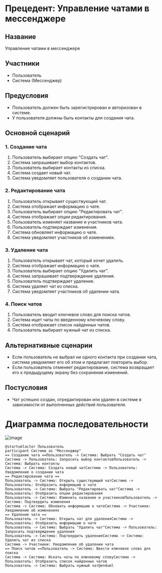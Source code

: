 # Прецедент: Управление чатами в мессенджере

## Название
Управление чатами в мессенджере

## Участники
- Пользователь
- Система (Мессенджер)

## Предусловия
- Пользователь должен быть зарегистрирован и авторизован в системе.
- У пользователя должны быть контакты для создания чата.

## Основной сценарий

### 1. Создание чата
1. Пользователь выбирает опцию "Создать чат".
2. Система запрашивает выбор контактов.
3. Пользователь выбирает контакты из списка.
4. Система создает новый чат.
5. Система уведомляет пользователя о создании чата.

### 2. Редактирование чата
1. Пользователь открывает существующий чат.
2. Система отображает информацию о чате.
3. Пользователь выбирает опцию "Редактировать чат".
4. Система отображает опции редактирования.
5. Пользователь изменяет название и участников чата.
6. Пользователь подтверждает изменения.
7. Система обновляет информацию о чате.
8. Система уведомляет участников об изменениях.

### 3. Удаление чата
1. Пользователь открывает чат, который хочет удалить.
2. Система отображает информацию о чате.
3. Пользователь выбирает опцию "Удалить чат".
4. Система запрашивает подтверждение удаления.
5. Пользователь подтверждает удаление.
6. Система удаляет чат из списка.
7. Система уведомляет участников об удалении чата.

### 4. Поиск чатов
1. Пользователь вводит ключевое слово для поиска чатов.
2. Система ищет чаты по введенному ключевому слову.
3. Система отображает список найденных чатов.
4. Пользователь выбирает нужный чат из списка.

## Альтернативные сценарии
- Если пользователь не выбрал ни одного контакта при создании чата, система уведомляет его об этом и предлагает повторить выбор.
- Если пользователь отменяет редактирование, система возвращает его к предыдущему экрану без сохранения изменений.

## Постусловия
- Чат успешно создан, отредактирован или удален в системе в зависимости от выполненных действий пользователя.

# Диаграмма последовательности

![image](https://github.com/user-attachments/assets/da3528ab-58fb-4e7f-9778-c946bee24ff3)

```plantuml
@startumlactor Пользователь
participant Система as "Мессенджер"
== Создание чата ==Пользователь -> Система: Выбрать "Создать чат"
Система -> Пользователь: Запросить выбор контактовПользователь -> Система: Выбрать контакты
Система -> Система: Создать новый чатСистема -> Пользователь: Уведомление о создании чата
== Редактирование чата ==
Пользователь -> Система: Открыть существующий чатСистема -> Пользователь: Отобразить информацию о чате
Пользователь -> Система: Выбрать "Редактировать чат"Система -> Пользователь: Отобразить опции редактирования
Пользователь -> Система: Изменить название и участниковПользователь -> Система: Подтвердить изменения
Система -> Система: Обновить информацию о чатеСистема -> Участники: Уведомление об изменениях
== Удаление чата ==
Пользователь -> Система: Открыть чат для удаленияСистема -> Пользователь: Отобразить информацию о чате
Пользователь -> Система: Выбрать "Удалить чат"Система -> Пользователь: Запросить подтверждение удаления
Пользователь -> Система: Подтвердить удалениеСистема -> Система: Удалить чат из списка
Система -> Участники: Уведомление об удалении чата
== Поиск чатов ==Пользователь -> Система: Ввести ключевое слово для поиска
Система -> Система: Искать чаты по ключевому словуСистема -> Пользователь: Отобразить список найденных чатов
Пользователь -> Система: Выбрать нужный чат@enduml
```
